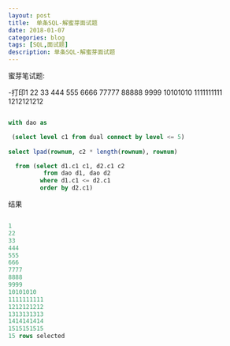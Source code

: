 ```yaml
---
layout: post
title:  单条SQL-解蜜芽面试题
date: 2018-01-07
categories: blog
tags: [SQL,面试题]
description: 单条SQL-解蜜芽面试题
---
```


蜜芽笔试题:

-打印1 22 33 444 555 6666 77777 88888 9999 10101010 1111111111 1212121212


```sql

with dao as

 (select level c1 from dual connect by level <= 5)
 
select lpad(rownum, c2 * length(rownum), rownum)

  from (select d1.c1 c1, d2.c1 c2
          from dao d1, dao d2
         where d1.c1 <= d2.c1
         order by d2.c1)


```
结果
```sql

1
22
33
444
555
666
7777
8888
9999
10101010
1111111111
1212121212
1313131313
1414141414
1515151515
15 rows selected
```
